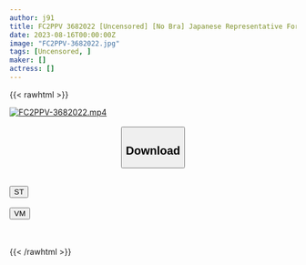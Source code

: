 ```yaml
---
author: j91
title: FC2PPV 3682022 [Uncensored] [No Bra] Japanese Representative For Sperm Squeezing! M Man Is Completely Robbed Of The Initiative In 8 Minutes Of Semen Squeezing Nailing Woman On Top! A Slut Completely Fallen Brown Boyish Girl’s Thong Plump Beautiful Ass Tormented Zubozubo
date: 2023-08-16T00:00:00Z
image: "FC2PPV-3682022.jpg"
tags: [Uncensored, ]
maker: []
actress: []
---
```



{{< rawhtml >}}

<div class="video" data-videoid="bvJDK34oP0iP3x6">
    <a href="javascript:;">
        <img src="https://my.j91.asia/posts/FC2PPV-3682022/FC2PPV-3682022.jpg" width="WIDTH" height="HEIGHT" alt="FC2PPV-3682022.mp4" loading="lazy">
    </a>
</div>

<script type="text/javascript" src="https://j91.asia/asset/on-demand-st.js"></script>

<br>
  <link rel="stylesheet" href="https://j91.asia/asset/bs5.css">
  
  <center>
  <button class="btn btn-primary" type="button" data-bs-toggle="collapse" data-bs-target=".multi-collapse" aria-expanded="false" aria-controls="multiCollapseExample1 multiCollapseExample2"><h2>Download</h2></button></center>
</p>
<div class="row">
  <div class="col">
    <div class="collapse multi-collapse" id="multiCollapseExample1">
      <div class="card card-body">
	      	      <br>
<div class="buttons">  
<a href="https://streamtape.to/v/bvJDK34oP0iP3x6"><button class="btn-hover color-3"><i class="fa fa-download"></i> ST</button></a></div>
    </div>
  </div>
</div>
  <div class="col">
    <div class="collapse multi-collapse" id="multiCollapseExample2">
      <div class="card card-body">
	      <br>
<div class="buttons">
    <a href="https://vidmoly.to/c4zh79yzcobm.html"><button class="btn-hover color-9"><i class="fa fa-download"></i> VM</button></a></div>
<br><br>
      </div>
    </div>
  </div>
</div>

{{< /rawhtml >}}